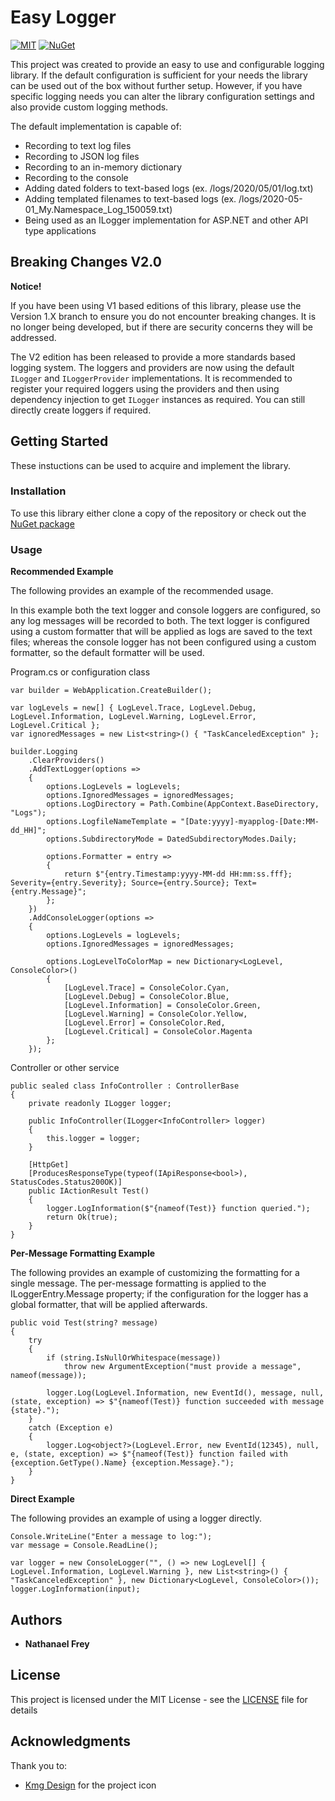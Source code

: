 # Easy Logger

[![MIT](https://img.shields.io/github/license/thirstyape/Easy-Logger)](https://github.com/thirstyape/Easy-Logger/blob/master/LICENSE)
[![NuGet](https://img.shields.io/nuget/v/Easy.Log.Writer.svg)](https://www.nuget.org/packages/Easy.Log.Writer/)

This project was created to provide an easy to use and configurable logging library. If the default configuration is sufficient for your needs the library can be used out of the box without further setup. However, if you have specific logging needs you can alter the library configuration settings and also provide custom logging methods.

The default implementation is capable of:

- Recording to text log files
- Recording to JSON log files
- Recording to an in-memory dictionary
- Recording to the console
- Adding dated folders to text-based logs (ex. /logs/2020/05/01/log.txt)
- Adding templated filenames to text-based logs (ex. /logs/2020-05-01_My.Namespace_Log_150059.txt)
- Being used as an ILogger implementation for ASP.NET and other API type applications

## Breaking Changes V2.0

**Notice!**

If you have been using V1 based editions of this library, please use the Version 1.X branch to ensure you do not encounter breaking changes. It is no longer being developed, but if there are security concerns they will be addressed.

The V2 edition has been released to provide a more standards based logging system. The loggers and providers are now using the default `ILogger` and `ILoggerProvider` implementations. It is recommended to register your required loggers using the providers and then using dependency injection to get `ILogger` instances as required. You can still directly create loggers if required.

## Getting Started

These instuctions can be used to acquire and implement the library.

### Installation

To use this library either clone a copy of the repository or check out the [NuGet package](https://www.nuget.org/packages/Easy.Log.Writer/)

### Usage

**Recommended Example**

The following provides an example of the recommended usage. 

In this example both the text logger and console loggers are configured, so any log messages will be recorded to both. The text logger is configured using a custom formatter that will be applied as logs are saved to the text files; whereas the console logger has not been configured using a custom formatter, so the default formatter will be used.

Program.cs or configuration class
```
var builder = WebApplication.CreateBuilder();

var logLevels = new[] { LogLevel.Trace, LogLevel.Debug, LogLevel.Information, LogLevel.Warning, LogLevel.Error, LogLevel.Critical };
var ignoredMessages = new List<string>() { "TaskCanceledException" };

builder.Logging
    .ClearProviders()
    .AddTextLogger(options =>
    {
        options.LogLevels = logLevels;
        options.IgnoredMessages = ignoredMessages;
        options.LogDirectory = Path.Combine(AppContext.BaseDirectory, "Logs");
        options.LogfileNameTemplate = "[Date:yyyy]-myapplog-[Date:MM-dd_HH]";
        options.SubdirectoryMode = DatedSubdirectoryModes.Daily;

        options.Formatter = entry =>
        {
            return $"{entry.Timestamp:yyyy-MM-dd HH:mm:ss.fff}; Severity={entry.Severity}; Source={entry.Source}; Text={entry.Message}";
        };
    })
    .AddConsoleLogger(options => 
    {
        options.LogLevels = logLevels;
        options.IgnoredMessages = ignoredMessages;

        options.LogLevelToColorMap = new Dictionary<LogLevel, ConsoleColor>()
        {
            [LogLevel.Trace] = ConsoleColor.Cyan,
            [LogLevel.Debug] = ConsoleColor.Blue,
            [LogLevel.Information] = ConsoleColor.Green,
            [LogLevel.Warning] = ConsoleColor.Yellow,
            [LogLevel.Error] = ConsoleColor.Red,
            [LogLevel.Critical] = ConsoleColor.Magenta
        };
    });
```

Controller or other service
```
public sealed class InfoController : ControllerBase 
{
    private readonly ILogger logger;

    public InfoController(ILogger<InfoController> logger) 
    {
        this.logger = logger;
    }

    [HttpGet]
    [ProducesResponseType(typeof(IApiResponse<bool>), StatusCodes.Status200OK)]
    public IActionResult Test() 
    {
        logger.LogInformation($"{nameof(Test)} function queried.");
        return Ok(true);
    }
}
```

**Per-Message Formatting Example**

The following provides an example of customizing the formatting for a single message. The per-message formatting is applied to the ILoggerEntry.Message property; if the configuration for the logger has a global formatter, that will be applied afterwards.

```
public void Test(string? message)
{
    try 
    {
        if (string.IsNullOrWhitespace(message))
            throw new ArgumentException("must provide a message", nameof(message));

        logger.Log(LogLevel.Information, new EventId(), message, null, (state, exception) => $"{nameof(Test)} function succeeded with message {state}.");
    }
    catch (Exception e)
    {
        logger.Log<object?>(LogLevel.Error, new EventId(12345), null, e, (state, exception) => $"{nameof(Test)} function failed with {exception.GetType().Name} {exception.Message}.");
    }
}
```

**Direct Example**

The following provides an example of using a logger directly.

```
Console.WriteLine("Enter a message to log:");
var message = Console.ReadLine();

var logger = new ConsoleLogger("", () => new LogLevel[] { LogLevel.Information, LogLevel.Warning }, new List<string>() { "TaskCanceledException" }, new Dictionary<LogLevel, ConsoleColor>());
logger.LogInformation(input);
```

## Authors

* **Nathanael Frey**

## License

This project is licensed under the MIT License - see the [LICENSE](LICENSE) file for details

## Acknowledgments

Thank you to:
* [Kmg Design](https://www.iconfinder.com/kmgdesignid) for the project icon